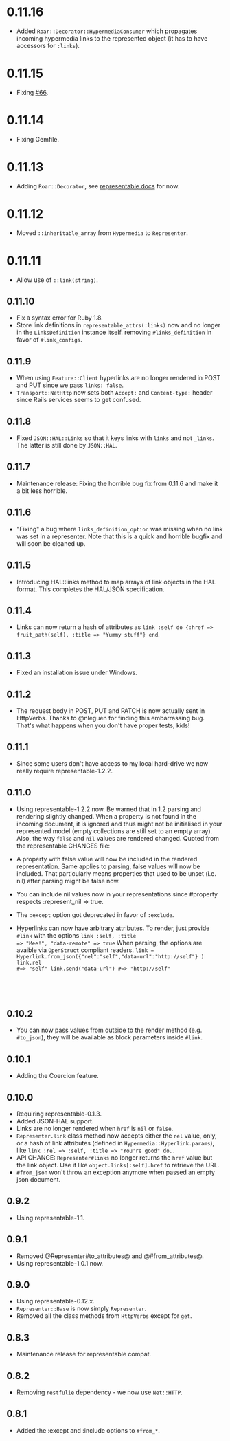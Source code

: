 # 0.11.16

* Added `Roar::Decorator::HypermediaConsumer` which propagates incoming hypermedia links to the represented object (it has to have accessors for `:links`).

# 0.11.15

* Fixing [#66](https://github.com/apotonick/roar/issues/66).

# 0.11.14

* Fixing Gemfile.

# 0.11.13

* Adding `Roar::Decorator`, see [representable docs](https://github.com/apotonick/representable#decorator-vs-extend) for now.

# 0.11.12

* Moved `::inheritable_array` from `Hypermedia` to `Representer`.

# 0.11.11

* Allow use of `::link(string)`.

## 0.11.10

* Fix a syntax error for Ruby 1.8.
* Store link definitions in `representable_attrs(:links)` now and no longer in the `LinksDefinition` instance itself. removing `#links_definition` in favor of `#link_configs`.

## 0.11.9

* When using `Feature::Client` hyperlinks are no longer rendered in POST and PUT since we pass `links: false`.
* `Transport::NetHttp` now sets both `Accept:` and `Content-type:` header since Rails services seems to get confused.

## 0.11.8

* Fixed `JSON::HAL::Links` so that it keys links with `links` and not `_links`. The latter is still done by `JSON::HAL`.

## 0.11.7

* Maintenance release: Fixing the horrible bug fix from 0.11.6 and make it a bit less horrible.

## 0.11.6

* "Fixing" a bug where `links_definition_option` was missing when no link was set in a representer. Note that this is a quick and horrible bugfix and will soon be cleaned up.

## 0.11.5

* Introducing HAL::links method to map arrays of link objects in the HAL format. This completes the HAL/JSON specification.

## 0.11.4

* Links can now return a hash of attributes as `link :self do {:href => fruit_path(self), :title => "Yummy stuff"} end`.

## 0.11.3

* Fixed an installation issue under Windows.

## 0.11.2

* The request body in POST, PUT and PATCH is now actually sent in HttpVerbs. Thanks to @nleguen for finding this embarrassing bug. That's what happens when you don't have proper tests, kids!

## 0.11.1

* Since some users don't have access to my local hard-drive we now really require representable-1.2.2.

## 0.11.0

* Using representable-1.2.2 now. Be warned that in 1.2 parsing and rendering slightly changed. When a property is not found in the incoming document, it is ignored and thus might not be initialised in your represented model (empty collections are still set to an empty array). Also, the way `false` and `nil` values are rendered changed. Quoted from the representable CHANGES file:
* A property with false value will now be included in the rendered representation. Same applies to parsing, false values will now be included. That particularly means properties that used to be unset (i.e. nil) after parsing might be false now.
* You can include nil values now in your representations since #property respects :represent_nil => true.

* The `:except` option got deprecated in favor of `:exclude`.
* Hyperlinks can now have arbitrary attributes. To render, just provide `#link` with the options
<code>link :self, :title => "Mee!", "data-remote" => true</code>
When parsing, the options are avaible via `OpenStruct` compliant readers.
<code>link = Hyperlink.from_json({\"rel\":\"self\",\"data-url\":\"http://self\"} )
link.rel #=> "self"
link.send("data-url") #=> "http://self"
</code>

## 0.10.2

* You can now pass values from outside to the render method (e.g. `#to_json`), they will be available as block parameters inside `#link`.

## 0.10.1

* Adding the Coercion feature.

## 0.10.0

* Requiring representable-0.1.3.
* Added JSON-HAL support.
* Links are no longer rendered when `href` is `nil` or `false`.
* `Representer.link` class method now accepts either the `rel` value, only, or a hash of link attributes (defined in `Hypermedia::Hyperlink.params`), like `link :rel => :self, :title => "You're good" do..`
* API CHANGE: `Representer#links` no longer returns the `href` value but the link object. Use it like `object.links[:self].href` to retrieve the URL.
* `#from_json` won't throw an exception anymore when passed an empty json document.

## 0.9.2

* Using representable-1.1.

## 0.9.1

* Removed @Representer#to_attributes@ and @#from_attributes@.
* Using representable-1.0.1 now.

## 0.9.0

* Using representable-0.12.x.
* `Representer::Base` is now simply `Representer`.
* Removed all the class methods from `HttpVerbs` except for `get`.


## 0.8.3

* Maintenance release for representable compat.

## 0.8.2

* Removing `restfulie` dependency - we now use `Net::HTTP`.

## 0.8.1

* Added the :except and :include options to `#from_*`.
